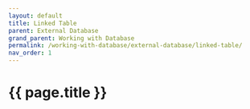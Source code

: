 ```yaml
---
layout: default
title: Linked Table
parent: External Database
grand_parent: Working with Database
permalink: /working-with-database/external-database/linked-table/
nav_order: 1
---
```


# {{ page.title }}

